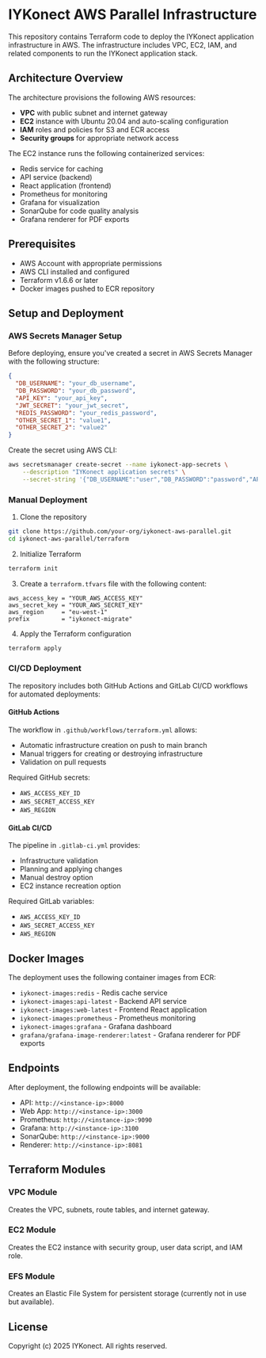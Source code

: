 # IYKonect AWS Parallel Infrastructure

This repository contains Terraform code to deploy the IYKonect application infrastructure in AWS. The infrastructure includes VPC, EC2, IAM, and related components to run the IYKonect application stack.

## Architecture Overview

The architecture provisions the following AWS resources:
- **VPC** with public subnet and internet gateway
- **EC2** instance with Ubuntu 20.04 and auto-scaling configuration
- **IAM** roles and policies for S3 and ECR access
- **Security groups** for appropriate network access

The EC2 instance runs the following containerized services:
- Redis service for caching
- API service (backend)
- React application (frontend)
- Prometheus for monitoring
- Grafana for visualization
- SonarQube for code quality analysis
- Grafana renderer for PDF exports

## Prerequisites

- AWS Account with appropriate permissions
- AWS CLI installed and configured
- Terraform v1.6.6 or later
- Docker images pushed to ECR repository

## Setup and Deployment

### AWS Secrets Manager Setup

Before deploying, ensure you've created a secret in AWS Secrets Manager with the following structure:

```json
{
  "DB_USERNAME": "your_db_username",
  "DB_PASSWORD": "your_db_password",
  "API_KEY": "your_api_key",
  "JWT_SECRET": "your_jwt_secret",
  "REDIS_PASSWORD": "your_redis_password",
  "OTHER_SECRET_1": "value1",
  "OTHER_SECRET_2": "value2"
}
```

Create the secret using AWS CLI:
```bash
aws secretsmanager create-secret --name iykonect-app-secrets \
    --description "IYKonect application secrets" \
    --secret-string '{"DB_USERNAME":"user","DB_PASSWORD":"password","API_KEY":"key","JWT_SECRET":"secret","REDIS_PASSWORD":"redis_pwd"}'
```

### Manual Deployment

1. Clone the repository
```bash
git clone https://github.com/your-org/iykonect-aws-parallel.git
cd iykonect-aws-parallel/terraform
```

2. Initialize Terraform
```bash
terraform init
```

3. Create a `terraform.tfvars` file with the following content:
```
aws_access_key = "YOUR_AWS_ACCESS_KEY"
aws_secret_key = "YOUR_AWS_SECRET_KEY"
aws_region     = "eu-west-1"
prefix         = "iykonect-migrate"
```

4. Apply the Terraform configuration
```bash
terraform apply
```

### CI/CD Deployment

The repository includes both GitHub Actions and GitLab CI/CD workflows for automated deployments:

#### GitHub Actions

The workflow in `.github/workflows/terraform.yml` allows:
- Automatic infrastructure creation on push to main branch
- Manual triggers for creating or destroying infrastructure
- Validation on pull requests

Required GitHub secrets:
- `AWS_ACCESS_KEY_ID`
- `AWS_SECRET_ACCESS_KEY`
- `AWS_REGION`

#### GitLab CI/CD

The pipeline in `.gitlab-ci.yml` provides:
- Infrastructure validation
- Planning and applying changes
- Manual destroy option
- EC2 instance recreation option

Required GitLab variables:
- `AWS_ACCESS_KEY_ID`
- `AWS_SECRET_ACCESS_KEY`
- `AWS_REGION`

## Docker Images

The deployment uses the following container images from ECR:
- `iykonect-images:redis` - Redis cache service
- `iykonect-images:api-latest` - Backend API service
- `iykonect-images:web-latest` - Frontend React application
- `iykonect-images:prometheus` - Prometheus monitoring
- `iykonect-images:grafana` - Grafana dashboard
- `grafana/grafana-image-renderer:latest` - Grafana renderer for PDF exports

## Endpoints

After deployment, the following endpoints will be available:
- API: `http://<instance-ip>:8000`
- Web App: `http://<instance-ip>:3000`
- Prometheus: `http://<instance-ip>:9090`
- Grafana: `http://<instance-ip>:3100`
- SonarQube: `http://<instance-ip>:9000`
- Renderer: `http://<instance-ip>:8081`

## Terraform Modules

### VPC Module
Creates the VPC, subnets, route tables, and internet gateway.

### EC2 Module
Creates the EC2 instance with security group, user data script, and IAM role.

### EFS Module
Creates an Elastic File System for persistent storage (currently not in use but available).

## License

Copyright (c) 2025 IYKonect. All rights reserved.